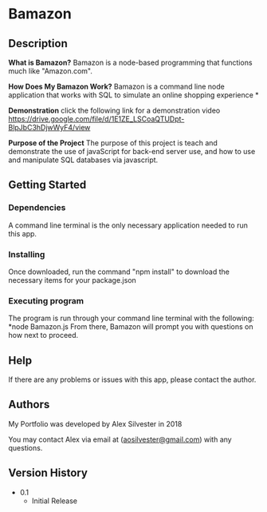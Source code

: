 # Bamazon


## Description

**What is Bamazon?** Bamazon is a node-based programming that functions much like "Amazon.com". 

**How Does My Bamazon Work?** Bamazon is a command line node application that works with SQL to simulate an online shopping experience
* 

**Demonstration**
click the following link for a demonstration video
https://drive.google.com/file/d/1E1ZE_LSCoaQTUDpt-BlpJbC3hDjwWyF4/view

**Purpose of the Project**
The purpose of this project is teach and demonstrate the use of javaScript for back-end server use, and how to use and manipulate SQL databases via javascript.

## Getting Started

### Dependencies
A command line terminal is the only necessary application needed to run this app. 

### Installing
Once downloaded, run the command "npm install" to download the necessary items for your package.json

### Executing program
The program is run through your command line terminal with the following:
    *node Bamazon.js
From there, Bamazon will prompt you with questions on how next to proceed.


## Help
If there are any problems or issues with this app, please contact the author.

## Authors
My Portfolio was developed by Alex Silvester in 2018

You may contact Alex via email at (aosilvester@gmail.com) with any questions.

## Version History

* 0.1
    * Initial Release
